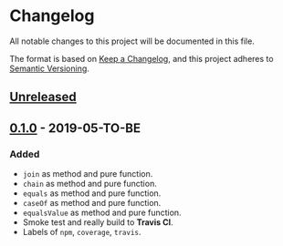 # Changelog

All notable changes to this project will be documented in this file.

The format is based on [Keep a Changelog](https://keepachangelog.com/en/1.0.0/),
and this project adheres to [Semantic Versioning](https://semver.org/spec/v2.0.0.html).

## [Unreleased]

## [0.1.0] - 2019-05-TO-BE

### Added
- `join` as method and pure function.
- `chain` as method and pure function.
- `equals` as method and pure function.
- `caseOf` as method and pure function.
- `equalsValue` as method and pure function.
- Smoke test and really build to **Travis CI**.
- Labels of `npm`, `coverage`, `travis`.

[unreleased]: https://github.com/snatvb/monad-maniac/compare/v0.1.0...HEAD
[0.1.0]: https://github.com/snatvb/monad-maniac/compare/v0.0.1...v0.1.0